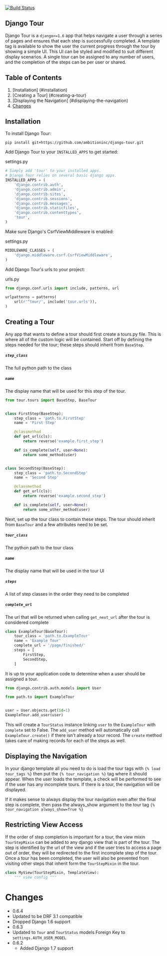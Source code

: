 [![Build Status](https://travis-ci.org/ambitioninc/django-tour.png)](https://travis-ci.org/ambitioninc/django-tour)
## Django Tour

Django Tour is a `django>=1.6` app that helps navigate a user through a series of pages and ensures that
each step is successfully completed. A template tag is available to show the user the current progress
through the tour by showing a simple UI. This UI can be styled and modified to suit different display scenarios.
A single tour can be assigned to any number of users, and the completion of the steps can be per user or shared.

## Table of Contents

1. [Installation] (#installation)
1. [Creating a Tour] (#creating-a-tour)
1. [Displaying the Navigation] (#displaying-the-navigation)
1. [Changes](#changes)

## Installation
To install Django Tour:

```shell
pip install git+https://github.com/ambitioninc/django-tour.git
```

Add Django Tour to your `INSTALLED_APPS` to get started:

settings.py

```python
# Simply add 'tour' to your installed apps.
# Django Tour relies on several basic django apps.
INSTALLED_APPS = (
    'django.contrib.auth',
    'django.contrib.admin',
    'django.contrib.sites',
    'django.contrib.sessions',
    'django.contrib.messages',
    'django.contrib.staticfiles',
    'django.contrib.contenttypes',
    'tour',
)
```

Make sure Django's CsrfViewMiddleware is enabled:

settings.py

```python
MIDDLEWARE_CLASSES = (
    'django.middleware.csrf.CsrfViewMiddleware',
)
```

Add Django Tour's urls to your project:

urls.py

```python
from django.conf.urls import include, patterns, url

urlpatterns = patterns(
    url(r'^tour/', include('tour.urls')),
)
```

## Creating a Tour

Any app that wants to define a tour should first create a tours.py file. This is where all of the custom
logic will be contained. Start off by defining the steps needed for the tour; these steps should inherit from
`BaseStep`.

##### `step_class`
The full python path to the class

##### `name`
The display name that will be used for this step of the tour.


```python
from tour.tours import BaseStep, BaseTour


class FirstStep(BaseStep):
    step_class = 'path.to.FirstStep'
    name = 'First Step'

    @classmethod
    def get_url(cls):
        return reverse('example.first_step')

    def is_complete(self, user=None):
        return some_method(user)


class SecondStep(BaseStep):
    step_class = 'path.to.SecondStep'
    name = 'Second Step'

    @classmethod
    def get_url(cls):
        return reverse('example.second_step')

    def is_complete(self, user=None):
        return some_other_method(user)
```

Next, set up the tour class to contain these steps. The tour should inherit from `BaseTour` and a few attributes
need to be set.

##### `tour_class`
The python path to the tour class

##### `name`
The display name that will be used in the tour UI

##### `steps`
A list of step classes in the order they need to be completed

##### `complete_url`
The url that will be returned when calling `get_next_url` after the tour is considered complete

```python
class ExampleTour(BaseTour):
    tour_class = 'path.to.ExampleTour'
    name = 'Example Tour'
    complete_url = '/page/finished/'
    steps = [
        FirstStep,
        SecondStep,
    ]
```

It is up to your application code to determine when a user should be assigned a tour.

```python
from django.contrib.auth.models import User

from path.to import ExampleTour


user = User.objects.get(id=1)
ExampleTour.add_user(user)
```

This will create a `TourStatus` instance linking `user` to the `ExampleTour` with `complete` set to False. The
`add_user` method will automatically call `ExampleTour.create()` if there isn't already a tour record. The
`create` method takes care of making records for each of the steps as well.

## Displaying the Navigation

In your django template all you need to do is load the tour tags with `{% load tour_tags %}` then put the
`{% tour_navigation %}` tag where it should appear. When the user loads the template, a check will be performed
to see if the user has any incomplete tours. If there is a tour, the navigation will be displayed.

If it makes sense to always display the tour navigation even after the final step is complete, then pass the
always_show argument to the tour tag `{% tour_navigation always_show=True %}`

## Restricting View Access

If the order of step completion is important for a tour, the view mixin `TourStepMixin` can be added to any
django view that is part of the tour. The step is identified by the url of the view and if the user
tries to access a page out of order, they will be redirected to the first incomplete step of the tour.
Once a tour has been completed, the user will also be prevented from visiting other steps that inherit
form the `TourStepMixin` in the tour.

```python
class MyView(TourStepMixin, TemplateView):
    """ view config """
```

# Changes

-  0.6.4
  - Updated to be DRF 3.1 compatible
  - Dropped Django 1.6 support
-  0.6.3
  - Updated to `Tour` and `TourStatus` models Foreign Key to `settings.AUTH_USER_MODEL`
- 0.6.2
  - Added Django 1.7 support
